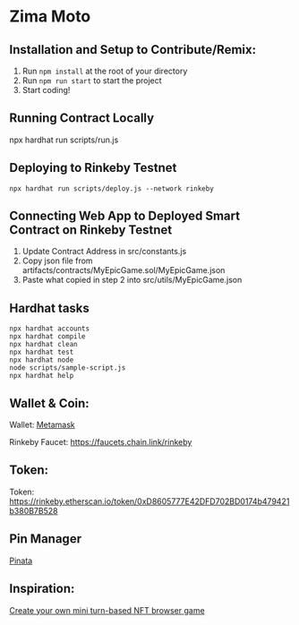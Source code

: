 # Zima Moto
## Installation and Setup to Contribute/Remix:
1. Run `npm install` at the root of your directory
2. Run `npm run start` to start the project
3. Start coding!

## Running Contract Locally
npx hardhat run scripts/run.js

## Deploying to Rinkeby Testnet
```shell
npx hardhat run scripts/deploy.js --network rinkeby
```
## Connecting Web App to Deployed Smart Contract on Rinkeby Testnet
1. Update Contract Address in src/constants.js
2. Copy json file from artifacts/contracts/MyEpicGame.sol/MyEpicGame.json
3. Paste what copied in step 2 into src/utils/MyEpicGame.json

## Hardhat tasks
```shell
npx hardhat accounts
npx hardhat compile
npx hardhat clean
npx hardhat test
npx hardhat node
node scripts/sample-script.js
npx hardhat help
```

## Wallet & Coin:
Wallet:
[Metamask](https://metamask.io/)

Rinkeby Faucet:
https://faucets.chain.link/rinkeby

## Token:
Token: https://rinkeby.etherscan.io/token/0xD8605777E42DFD702BD0174b479421b380B7B528

## Pin Manager
[Pinata](https://www.pinata.cloud/)

## Inspiration:
[Create your own mini turn-based NFT browser game](https://github.com/buildspace/buildspace-nft-game-starter)
